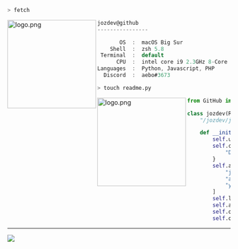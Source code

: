 ```zsh
> fetch
```

<img align="left" src="https://i.pinimg.com/736x/fb/a6/20/fba62002393ad4e428f924ec7a7dee74.jpg" alt="logo.png" width="200" height="200" /> 

```csharp
jozdev@github
----------------

       OS  :  macOS Big Sur
    Shell  :  zsh 5.8
 Terminal  :  default
      CPU  :  intel core i9 2.3GHz 8-Core
Languages  :  Python, Javascript, PHP
  Discord  :  aebo#3673
```


```zsh
> touch readme.py
```

<img align="left" src="https://i.pinimg.com/originals/cf/09/4a/cf094a11bb9a132191f31d77877c9297.jpg" alt="logo.png" width="200"  /> 

```py
from GitHub import ReadMe

class jozdev(ReadMe):
    "/jozdev/jozdev/README.md"

    def __init__(self):
        self.username = "jozdev"
        self.contacts = {
            "Discord": "aebo#3673",
        }
        self.alises = [
            "jozdev",
            "aebo",
            "yellow"
        ]
        self.location = "Portugal"
        self.age = "20, Born 04 May 2001"
        self.occupation = "Cibersecurity Student"
        self.operating_system = "Ubuntu, Linux"
```


---

![](https://komarev.com/ghpvc/?username=jozdev&style=flat-square)
